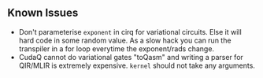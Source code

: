 ## Known Issues
- Don't parameterise `exponent` in cirq for variational circuits. Else it will hard code in some random value. As a slow hack you can run the transpiler in a for loop everytime the exponent/rads change.
- CudaQ cannot do variational gates "toQasm" and writing a parser for QIR/MLIR is extremely expensive. `kernel` should not take any arguments.